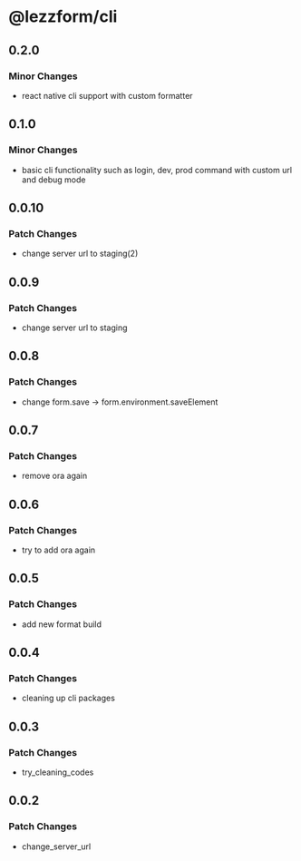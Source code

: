 # @lezzform/cli

## 0.2.0

### Minor Changes

- react native cli support with custom formatter

## 0.1.0

### Minor Changes

- basic cli functionality such as login, dev, prod command with custom url and debug mode

## 0.0.10

### Patch Changes

- change server url to staging(2)

## 0.0.9

### Patch Changes

- change server url to staging

## 0.0.8

### Patch Changes

- change form.save -> form.environment.saveElement

## 0.0.7

### Patch Changes

- remove ora again

## 0.0.6

### Patch Changes

- try to add ora again

## 0.0.5

### Patch Changes

- add new format build

## 0.0.4

### Patch Changes

- cleaning up cli packages

## 0.0.3

### Patch Changes

- try_cleaning_codes

## 0.0.2

### Patch Changes

- change_server_url
